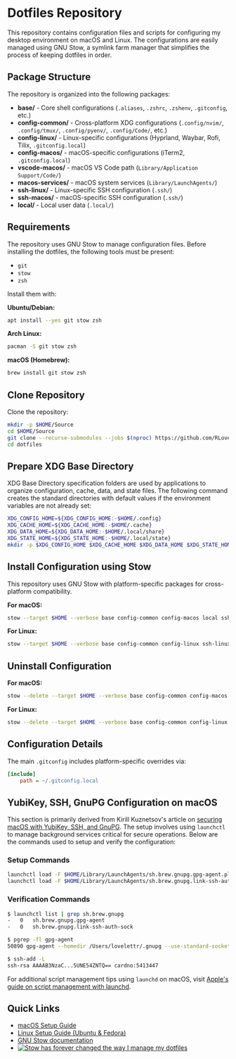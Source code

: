 # Dotfiles Repository

This repository contains configuration files and scripts for configuring my
desktop environment on macOS and Linux. The configurations are easily managed
using GNU Stow, a symlink farm manager that simplifies the process of keeping
dotfiles in order.

## Package Structure

The repository is organized into the following packages:

- **base/** - Core shell configurations (`.aliases`, `.zshrc`, `.zshenv`, `.gitconfig`, etc.)
- **config-common/** - Cross-platform XDG configurations (`.config/nvim/`, `.config/tmux/`, `.config/pyenv/`, `.config/Code/`, etc.)
- **config-linux/** - Linux-specific configurations (Hyprland, Waybar, Rofi, Tilix, `.gitconfig.local`)
- **config-macos/** - macOS-specific configurations (iTerm2, `.gitconfig.local`)
- **vscode-macos/** - macOS VS Code path (`Library/Application Support/Code/`)
- **macos-services/** - macOS system services (`Library/LaunchAgents/`)
- **ssh-linux/** - Linux-specific SSH configuration (`.ssh/`)
- **ssh-macos/** - macOS-specific SSH configuration (`.ssh/`)
- **local/** - Local user data (`.local/`)

## Requirements

The repository uses GNU Stow to manage configuration files. Before installing the dotfiles, the following tools must be present:

- `git`
- `stow`
- `zsh`

Install them with:

**Ubuntu/Debian:**
```bash
apt install --yes git stow zsh
```

**Arch Linux:**
```bash
pacman -S git stow zsh
```

**macOS (Homebrew):**
```bash
brew install git stow zsh
```

## Clone Repository

Clone the repository:

```bash
mkdir -p $HOME/Source
cd $HOME/Source
git clone --recurse-submodules --jobs $(nproc) https://github.com/RLovelett/dotfiles.git
cd dotfiles
```

## Prepare XDG Base Directory

XDG Base Directory specification folders are used by applications to organize configuration, cache, data, and state files. The following command creates the standard directories with default values if the environment variables are not already set:

```bash
XDG_CONFIG_HOME=${XDG_CONFIG_HOME:-$HOME/.config}
XDG_CACHE_HOME=${XDG_CACHE_HOME:-$HOME/.cache}
XDG_DATA_HOME=${XDG_DATA_HOME:-$HOME/.local/share}
XDG_STATE_HOME=${XDG_STATE_HOME:-$HOME/.local/state}
mkdir -p $XDG_CONFIG_HOME $XDG_CACHE_HOME $XDG_DATA_HOME $XDG_STATE_HOME $HOME/.local/{,s}bin
```

## Install Configuration using Stow

This repository uses GNU Stow with platform-specific packages for cross-platform compatibility.

**For macOS:**
```bash
stow --target $HOME --verbose base config-common config-macos local ssh-macos macos-services vscode-macos
```

**For Linux:**
```bash
stow --target $HOME --verbose base config-common config-linux ssh-linux local
```

## Uninstall Configuration

**For macOS:**
```bash
stow --delete --target $HOME --verbose base config-common config-macos local ssh-macos macos-services vscode-macos
```

**For Linux:**
```bash
stow --delete --target $HOME --verbose base config-common config-linux ssh-linux local
```

## Configuration Details

The main `.gitconfig` includes platform-specific overrides via:
```ini
[include]
    path = ~/.gitconfig.local
```

## YubiKey, SSH, GnuPG Configuration on macOS

This section is primarily derived from Kirill Kuznetsov's article on [securing
macOS with YubiKey, SSH, and
GnuPG](https://evilmartians.com/chronicles/stick-with-security-yubikey-ssh-gnupg-macos).
The setup involves using `launchctl` to manage background services critical for
secure operations. Below are the commands used to setup and verify the
configuration:

### Setup Commands

```bash
launchctl load -F $HOME/Library/LaunchAgents/sh.brew.gnupg.gpg-agent.plist
launchctl load -F $HOME/Library/LaunchAgents/sh.brew.gnupg.link-ssh-auth-socket.plist
```

### Verification Commands

```bash
$ launchctl list | grep sh.brew.gnupg
-	0	sh.brew.gnupg.gpg-agent
-	0	sh.brew.gnupg.link-ssh-auth-sock

$ pgrep -fl gpg-agent
50890 gpg-agent --homedir /Users/lovelettr/.gnupg --use-standard-socket --daemon

$ ssh-add -L
ssh-rsa AAAAB3NzaC...5UNE54ZNTQ== cardno:5413447
```

For additional script management tips using `launchd` on macOS, visit [Apple's
guide on script management with
launchd](https://support.apple.com/guide/terminal/script-management-with-launchd-apdc6c1077b-5d5d-4d35-9c19-60f2397b2369/mac).

## Quick Links

- [macOS Setup Guide](https://github.com/RLovelett/dotfiles/wiki/macOS)
- [Linux Setup Guide (Ubuntu & Fedora)](https://github.com/RLovelett/dotfiles/wiki/Linux)
- [GNU Stow documentation](https://www.gnu.org/software/stow/manual/stow.html)
- [![Stow has forever changed the way I manage my dotfiles](https://img.youtube.com/vi/y6XCebnB9gs/0.jpg)](https://www.youtube.com/watch?v=y6XCebnB9gs)
